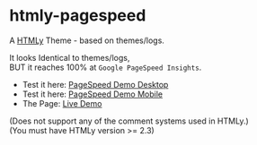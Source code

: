 htmly-pagespeed
===============

A [HTMLy](http://htmly.com) Theme - based on themes/logs.

It looks Identical to themes/logs,<br>
BUT it reaches 100% at `Google PageSpeed Insights`.

- Test it here: [PageSpeed Demo Desktop](https://developers.google.com/speed/pagespeed/insights/?url=kanti.de&tab=desktop)<br>
- Test it here: [PageSpeed Demo Mobile](https://developers.google.com/speed/pagespeed/insights/?url=kanti.de&tab=mobile)<br>
- The Page: [Live Demo](http://kanti.de)

(Does not support any of the comment systems used in HTMLy.)<br>
(You must have HTMLy version >= 2.3)
